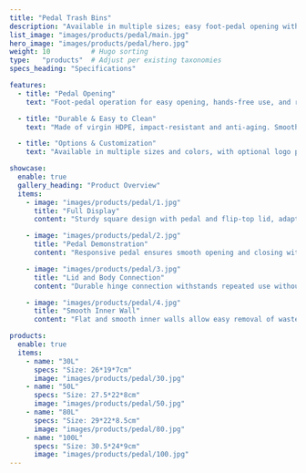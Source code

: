 ```yaml
---
title: "Pedal Trash Bins"
description: "Available in multiple sizes; easy foot-pedal opening with smooth, easy-to-clean inner walls."
list_image: "images/products/pedal/main.jpg"
hero_image: "images/products/pedal/hero.jpg"
weight: 10          # Hugo sorting
type:   "products"  # Adjust per existing taxonomies
specs_heading: "Specifications"

features:
  - title: "Pedal Opening"
    text: "Foot-pedal operation for easy opening, hands-free use, and reduced risk of cross-contamination. Suitable for homes, offices, and public areas."

  - title: "Durable & Easy to Clean"
    text: "Made of virgin HDPE, impact-resistant and anti-aging. Smooth inner walls prevent residue buildup and allow convenient daily cleaning."

  - title: "Options & Customization"
    text: "Available in multiple sizes and colors, with optional logo printing to meet various environments and sorting needs."

showcase:
  enable: true
  gallery_heading: "Product Overview"
  items:
    - image: "images/products/pedal/1.jpg"
      title: "Full Display"
      content: "Sturdy square design with pedal and flip-top lid, adaptable to diverse scenarios."

    - image: "images/products/pedal/2.jpg"
      title: "Pedal Demonstration"
      content: "Responsive pedal ensures smooth opening and closing without hand contact, meeting hygiene standards."

    - image: "images/products/pedal/3.jpg"
      title: "Lid and Body Connection"
      content: "Durable hinge connection withstands repeated use without jamming."

    - image: "images/products/pedal/4.jpg"
      title: "Smooth Inner Wall"
      content: "Flat and smooth inner walls allow easy removal of waste residue, improving daily hygiene efficiency."

products:
  enable: true
  items:
    - name: "30L"
      specs: "Size: 26*19*7cm"
      image: "images/products/pedal/30.jpg"
    - name: "50L"
      specs: "Size: 27.5*22*8cm"
      image: "images/products/pedal/50.jpg"
    - name: "80L"
      specs: "Size: 29*22*8.5cm"
      image: "images/products/pedal/80.jpg"
    - name: "100L"
      specs: "Size: 30.5*24*9cm"
      image: "images/products/pedal/100.jpg"
---
```

